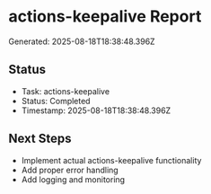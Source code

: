 # actions-keepalive Report

Generated: 2025-08-18T18:38:48.396Z

## Status
- Task: actions-keepalive
- Status: Completed
- Timestamp: 2025-08-18T18:38:48.396Z

## Next Steps
- Implement actual actions-keepalive functionality
- Add proper error handling
- Add logging and monitoring
